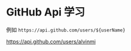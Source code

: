 # GitHub Api 学习

例如 `https://api.github.com/users/${userName}`

https://api.github.com/users/alvinmi
